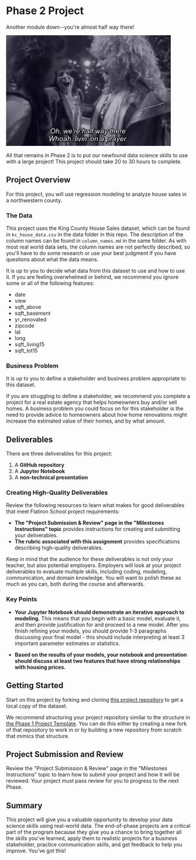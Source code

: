 # Phase 2 Project

Another module down--you're almost half way there!

![awesome](https://raw.githubusercontent.com/learn-co-curriculum/dsc-phase-2-project-campus/master/halfway-there.gif)

All that remains in Phase 2 is to put our newfound data science skills to use with a large project! This project should take 20 to 30 hours to complete.

## Project Overview

For this project, you will use regression modeling to analyze house sales in a northwestern county.

### The Data

This project uses the King County House Sales dataset, which can be found in  `kc_house_data.csv` in the data folder in this repo. The description of the column names can be found in `column_names.md` in the same folder. As with most real world data sets, the column names are not perfectly described, so you'll have to do some research or use your best judgment if you have questions about what the data means.

It is up to you to decide what data from this dataset to use and how to use it. If you are feeling overwhelmed or behind, we recommend you ignore some or all of the following features:

* date
* view
* sqft_above
* sqft_basement
* yr_renovated
* zipcode
* lat
* long
* sqft_living15
* sqft_lot15

### Business Problem

It is up to you to define a stakeholder and business problem appropriate to this dataset.

If you are struggling to define a stakeholder, we recommend you complete a project for a real estate agency that helps homeowners buy and/or sell homes. A business problem you could focus on for this stakeholder is the need to provide advice to homeowners about how home renovations might increase the estimated value of their homes, and by what amount.

## Deliverables

There are three deliverables for this project:

1. A **GitHub repository**
2. A **Jupyter Notebook**
3. A **non-technical presentation**

### Creating High-Quality Deliverables

Review the following resources to learn what makes for good deliverables that meet Flatiron School project requirements:

* **The "Project Submission & Review" page in the "Milestones Instructions" topic** provides instructions for creating and submitting your deliverables.
* **The rubric associated with this assignment** provides specifications describing high-quality deliverables.

Keep in mind that the audience for these deliverables is not only your teacher, but also potential employers. Employers will look at your project deliverables to evaluate multiple skills, including coding, modeling, communication, and domain knowledge. You will want to polish these as much as you can, both during the course and afterwards.

### Key Points

* **Your Jupyter Notebook should demonstrate an iterative approach to modeling.** This means that you begin with a basic model, evaluate it, and then provide justification for and proceed to a new model. After you finish refining your models, you should provide 1-3 paragraphs discussing your final model - this should include interpreting at least 3 important parameter estimates or statistics.

* **Based on the results of your models, your notebook and presentation should discuss at least two features that have strong relationships with housing prices.**

## Getting Started

Start on this project by forking and cloning [this project repository](https://github.com/learn-co-curriculum/dsc-phase-2-project) to get a local copy of the dataset.

We recommend structuring your project repository similar to the structure in [the Phase 1 Project Template](https://github.com/learn-co-curriculum/dsc-project-template). You can do this either by creating a new fork of that repository to work in or by building a new repository from scratch that mimics that structure.

## Project Submission and Review

Review the "Project Submission & Review" page in the "Milestones Instructions" topic to learn how to submit your project and how it will be reviewed. Your project must pass review for you to progress to the next Phase.

## Summary

This project will give you a valuable opportunity to develop your data science skills using real-world data. The end-of-phase projects are a critical part of the program because they give you a chance to bring together all the skills you've learned, apply them to realistic projects for a business stakeholder, practice communication skills, and get feedback to help you improve. You've got this!

